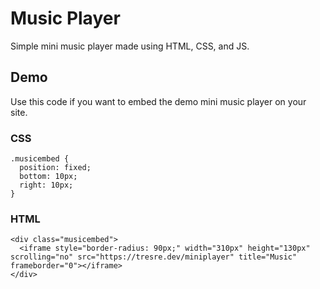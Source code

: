 # Music Player
Simple mini music player made using HTML, CSS, and JS.

## Demo

Use this code if you want to embed the demo mini music player on your site.

### CSS
```
.musicembed {
  position: fixed;
  bottom: 10px;
  right: 10px;
}
```

### HTML
```
<div class="musicembed">
  <iframe style="border-radius: 90px;" width="310px" height="130px" scrolling="no" src="https://tresre.dev/miniplayer" title="Music" frameborder="0"></iframe>
</div>
```
